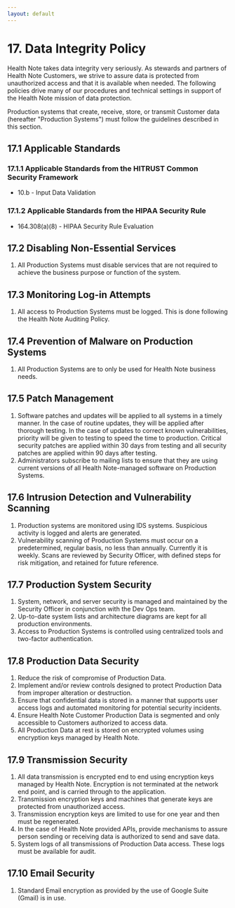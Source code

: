 ```yaml
---
layout: default
---
```


# 17. Data Integrity Policy

Health Note takes data integrity very seriously. As stewards and partners of Health Note Customers, we strive to assure data is protected from unauthorized access and that it is available when needed. The following policies drive many of our procedures and technical settings in support of the Health Note mission of data protection.

Production systems that create, receive, store, or transmit Customer data (hereafter "Production Systems") must follow the guidelines described in this section.

## 17.1 Applicable Standards

### 17.1.1 Applicable Standards from the HITRUST Common Security Framework

* 10.b - Input Data Validation

### 17.1.2 Applicable Standards from the HIPAA Security Rule

* 164.308(a)(8) - HIPAA Security Rule Evaluation

## 17.2 Disabling Non-Essential Services

1. All Production Systems must disable services that are not required to achieve the business purpose or function of the system.

## 17.3 Monitoring Log-in Attempts

1. All access to Production Systems must be logged. This is done following the Health Note Auditing Policy.

## 17.4 Prevention of Malware on Production Systems

1. All Production Systems are to only be used for Health Note business needs.

## 17.5 Patch Management

1. Software patches and updates will be applied to all systems in a timely manner. In the case of routine updates, they will be applied after thorough testing. In the case of updates to correct known vulnerabilities, priority will be given to testing to speed the time to production. Critical security patches are applied within 30 days from testing and all security patches are applied within 90 days after testing.
2. Administrators subscribe to mailing lists to ensure that they are using current versions of all Health Note-managed software on Production Systems.

## 17.6 Intrusion Detection and Vulnerability Scanning

1. Production systems are monitored using IDS systems. Suspicious activity is logged and alerts are generated.
2. Vulnerability scanning of Production Systems must occur on a predetermined, regular basis, no less than annually. Currently it is weekly. Scans are reviewed by Security Officer, with defined steps for risk mitigation, and retained for future reference.

## 17.7 Production System Security

1. System, network, and server security is managed and maintained by the Security Officer in conjunction with the Dev Ops team.
2. Up-to-date system lists and architecture diagrams are kept for all production environments.
3. Access to Production Systems is controlled using centralized tools and two-factor authentication.

## 17.8 Production Data Security

1. Reduce the risk of compromise of Production Data.
2. Implement and/or review controls designed to protect Production Data from improper alteration or destruction.
3. Ensure that confidential data is stored in a manner that supports user access logs and automated monitoring for potential security incidents.
4. Ensure Health Note Customer Production Data is segmented and only accessible to Customers authorized to access data.
5. All Production Data at rest is stored on encrypted volumes using encryption keys managed by Health Note. 

## 17.9 Transmission Security

1. All data transmission is encrypted end to end using encryption keys managed by Health Note. Encryption is not terminated at the network end point, and is carried through to the application.
2. Transmission encryption keys and machines that generate keys are protected from unauthorized access. 
3. Transmission encryption keys are limited to use for one year and then must be regenerated.
4. In the case of Health Note provided APIs, provide mechanisms to assure person sending or receiving data is authorized to send and save data.
5. System logs of all transmissions of Production Data access. These logs must be available for audit.


## 17.10 Email Security

1. Standard Email encryption as provided by the use of Google Suite (Gmail) is in use.